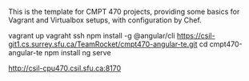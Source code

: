 This is the template for CMPT 470 projects, providing some basics for Vagrant and Virtualbox setups, with configuration by Chef.

vagrant up
vagraht ssh
npm install -g @angular/cli
https://csil-git1.cs.surrey.sfu.ca/TeamRocket/cmpt470-angular-te.git
cd cmpt470-angular-te
npm install
ng serve

http://csil-cpu470.csil.sfu.ca:8170
